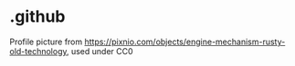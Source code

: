 # .github

Profile picture from https://pixnio.com/objects/engine-mechanism-rusty-old-technology, used under CC0
